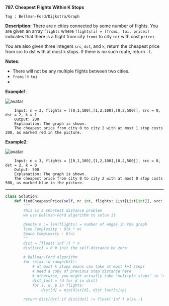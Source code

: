 **787. Cheapest Flights Within K Stops**

```Tag : Bellman-Ford/Dijkstra/Graph```

**Description:**
There are ```n``` cities connected by some number of flights. You are given an array ```flights``` where ```flights[i] = [fromi, toi, pricei]``` indicates that there is a flight from city ```fromi``` to city ```toi``` with cost ```pricei```.

You are also given three integers ```src```, ```dst```, and ```k```, return the cheapest price from src to dst with at most ```k``` stops. If there is no such route, return ```-1```.

**Notes**:

+ There will not be any multiple flights between two cities.
+ ```fromi``` != ```toi```
+ 
**Example1**:

![avatar](Fig/787-E1.png)

        Input: n = 3, flights = [[0,1,100],[1,2,100],[0,2,500]], src = 0, dst = 2, k = 1
        Output: 200
        Explanation: The graph is shown.
        The cheapest price from city 0 to city 2 with at most 1 stop costs 200, as marked red in the picture.

**Example2**:

![avatar](Fig/787-E2.png)

        Input: n = 3, flights = [[0,1,100],[1,2,100],[0,2,500]], src = 0, dst = 2, k = 0
        Output: 500
        Explanation: The graph is shown.
        The cheapest price from city 0 to city 2 with at most 0 stop costs 500, as marked blue in the picture.

        
-----------

```python
class Solution:
    def findCheapestPrice(self, n: int, flights: List[List[int]], src: int, dst: int, k: int) -> int:
        """
        This is a shortest distance problem
        we use Bellman-Ford algorithm to solve it
        
        denote m := len(flights) = number of edges in the graph
        Time Complexity : O(k * m)
        Space Complexity : O(n)
        ""
        dist = [float('inf')] * n
        dist[src] = 0 # init the self-distance be zero
        
        # Bellman-Ford algorithm
        for relax in range(k+1):
            # at most k stops means can take at most k+1 steps
            # need a copy of previous step distance here
            # otherwise, you might actually take "multiple steps" in "one step"
            dist_last = [d for d in dist]
            for s, d, p in flights:
                dist[d] = min(dist[d], dist_last[s]+p)
                
        return dist[dst] if dist[dst] != float('inf') else -1
```
